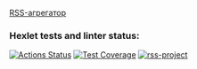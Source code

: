[RSS-агрегатор](https://frontend-rss.vercel.app/)
### Hexlet tests and linter status:
[![Actions Status](https://github.com/gloomysergei/frontend-project-lvl3/workflows/hexlet-check/badge.svg)](https://github.com/gloomysergei/frontend-project-lvl3/actions)
[![Test Coverage](https://api.codeclimate.com/v1/badges/7049f609bda4c8c93b52/test_coverage)](https://codeclimate.com/github/gloomysergei/frontend-project-lvl3/test_coverage)
[![rss-project](https://github.com/gloomysergei/frontend-project-lvl3/actions/workflows/rss.yml/badge.svg)](https://github.com/gloomysergei/frontend-project-lvl3/actions/workflows/rss.yml)